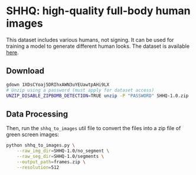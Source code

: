 # SHHQ: high-quality full-body human images

This dataset includes various humans, not signing. 
It can be used for training a model to generate different human looks.
The dataset is available [here](https://github.com/stylegan-human/StyleGAN-Human/blob/main/docs/Dataset.md).

## Download
```bash
gdown 1XDsCYoaj5DRIhxAWN3uYEUawtpAHi9LX
# Unzip using a password (must apply for dataset access)
UNZIP_DISABLE_ZIPBOMB_DETECTION=TRUE unzip -P "PASSWORD" SHHQ-1.0.zip
```

## Data Processing

Then, run the `shhq_to_images` util file to convert the files into a zip file of green screen images:

```bash
python shhq_to_images.py \
    --raw_img_dir=SHHQ-1.0/no_segment \
    --raw_seg_dir=SHHQ-1.0/segments \
    --output_path=frames.zip \
    --resolution=512
```
